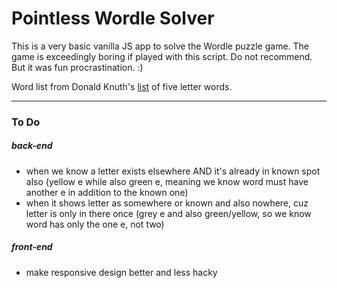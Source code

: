 # Pointless Wordle Solver

This is a very basic vanilla JS app to solve the Wordle puzzle game. The game is exceedingly boring if played with this script. Do not recommend. But it was fun procrastination. :) 

Word list from Donald Knuth's [list](https://charlesreid1.com/wiki/Five_Letter_Words) of five letter words.

---

### To Do
##### back-end

- when we know a letter exists elsewhere AND it's already in known spot also (yellow e while also green e, meaning we know word must have another e in addition to the known one)
- when it shows letter as somewhere or known and also nowhere, cuz letter is only in there once (grey e and also green/yellow, so we know word has only the one e, not two)

##### front-end

- make responsive design better and less hacky
